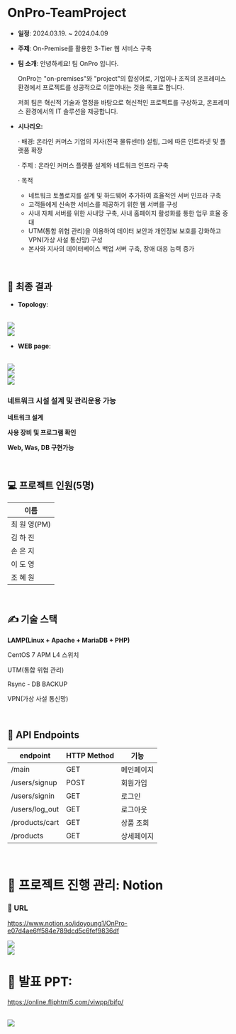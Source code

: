 
<br>

# OnPro-TeamProject

- **일정**: 2024.03.19. ~ 2024.04.09
- **주제**: On-Premise를 활용한 3-Tier 웹 서비스 구축
- **팀 소개**: 안녕하세요! 팀 OnPro 입니다.
    
    OnPro는 "on-premises"와 "project"의 합성어로, 기업이나 조직의 온프레미스 환경에서 프로젝트를 성공적으로 이끌어내는 것을 목표로 합니다. 
    
    저희 팀은 혁신적 기술과 열정을 바탕으로 혁신적인 프로젝트를 구상하고, 온프레미스 환경에서의 IT 솔루션을 제공합니다.
    
- **시나리오:**
    
     · 배경: 온라인 커머스 기업의 지사(전국 물류센터) 설립, 그에 따른 인트라넷 및 플랫폼 확장
    
    · 주제 : 온라인 커머스 플랫폼 설계와 네트워크 인프라 구축
    
    · 목적
    - 네트워크 토폴로지를 설계 및 하드웨어 추가하여 효율적인 서버 인프라 구축
    - 고객들에게 신속한 서비스를 제공하기 위한 웹 서버를 구성
    - 사내 자체 서버를 위한 사내망 구축, 사내 홈페이지 활성화를 통한 업무 효율 증대
    - UTM(통합 위협 관리)을 이용하여 데이터 보안과 개인정보 보호를 강화하고
    VPN(가상 사설 통신망) 구성
    - 본사와 지사의 데이터베이스 백업 서버 구축, 장애 대응 능력 증가
    

<br>

## 🔖 최종 결과
- **Topology**:

<br>

<img src="https://github.com/rey265/OnPro/blob/main/onpro%20image/%EC%B5%9C%EC%A2%85%20%ED%86%A0%ED%8F%B4%EB%A1%9C%EC%A7%80.png">

<br>

<img src="https://github.com/rey265/OnPro/blob/main/onpro%20image/%EC%B5%9C%EC%A2%85.png">

<br>

- **WEB page**:
<br>

<img src="https://github.com/rey265/OnPro/blob/main/onpro%20image/onpro_screenshots/onpro_home_page.png">

<br>
<img src="https://github.com/rey265/OnPro/blob/main/onpro%20image/onpro_screenshots/onpro_sign-in_page.png">
<br>

<img src="https://github.com/rey265/OnPro/blob/main/onpro%20image/onpro_screenshots/vm%20ck.png">

<br>

### 네트워크 시설 설계 및 관리운용 가능

**네트워크 설계**

**사용 장비 및 프로그램 확인**

**Web, Was, DB 구현가능**

<br>

## 💻 프로젝트 인원(5명)

| 이름 |
| --- |
| 최 원 영(PM) |
| 김 하 진 |
| 손 은 지 |
| 이 도 영 |
| 조 혜 원 |

<br>

## ✍ 기술 스택

**LAMP(Linux + Apache + MariaDB + PHP)**

CentOS 7 APM   L4 스위치

UTM(통합 위협 관리)

Rsync - DB BACKUP 

VPN(가상 사설 통신망)


<br>

## 🎯 API Endpoints

| endpoint | HTTP Method | 기능 |
| --- | --- | --- |
| /main | GET | 메인페이지 |
| /users/signup | POST | 회원가입 |
| /users/signin | GET | 로그인 |
| /users/log_out | GET | 로그아웃 |
| /products/cart | GET | 상품 조회 |
| /products | GET | 상세페이지 |

<br>

# 📝 프로젝트 진행 관리: Notion

### 🔗 URL
https://www.notion.so/idoyoung1/OnPro-e07d4ae6ff584e789dcd5c6fef9836df

<img src="https://github.com/rey265/OnPro/blob/main/onpro%20image/Untitled.png">

<br>

<img src="https://github.com/rey265/OnPro/blob/main/onpro%20image/1png.png">
<br>

# 📝 발표 PPT:

https://online.fliphtml5.com/viwpp/bifp/

<br>

<img src="https://github.com/rey265/OnPro/blob/main/onpro%20image/onpro.png">
